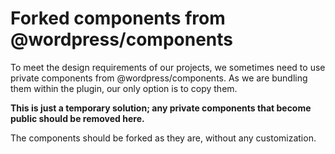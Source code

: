 # Forked components from @wordpress/components

To meet the design requirements of our projects, we sometimes need to use private components from @wordpress/components. As we are bundling them within the plugin, our only option is to copy them.

**This is just a temporary solution; any private components that become public should be removed here.**

The components should be forked as they are, without any customization.
